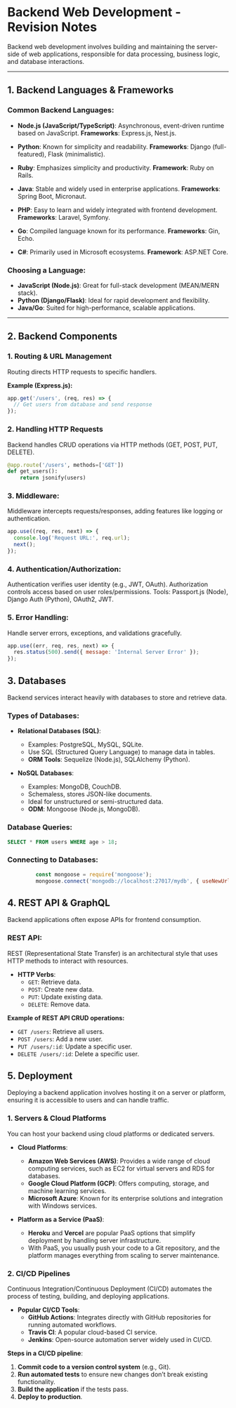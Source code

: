 # Backend Web Development - Revision Notes

Backend web development involves building and maintaining the server-side of web applications, responsible for data processing, business logic, and database interactions.

---

## 1. Backend Languages & Frameworks

### Common Backend Languages:

- **Node.js (JavaScript/TypeScript)**:
  Asynchronous, event-driven runtime based on JavaScript.
  **Frameworks**: Express.js, Nest.js.

- **Python**:
  Known for simplicity and readability.
  **Frameworks**: Django (full-featured), Flask (minimalistic).

- **Ruby**:
  Emphasizes simplicity and productivity.
  **Framework**: Ruby on Rails.

- **Java**:
  Stable and widely used in enterprise applications.
  **Frameworks**: Spring Boot, Micronaut.

- **PHP**:
  Easy to learn and widely integrated with frontend development.
  **Frameworks**: Laravel, Symfony.

- **Go**:
  Compiled language known for its performance.
  **Frameworks**: Gin, Echo.

- **C#**:
  Primarily used in Microsoft ecosystems.
  **Framework**: ASP.NET Core.

### Choosing a Language:

- **JavaScript (Node.js)**: Great for full-stack development (MEAN/MERN stack).
- **Python (Django/Flask)**: Ideal for rapid development and flexibility.
- **Java/Go**: Suited for high-performance, scalable applications.

---

## 2. Backend Components

### 1. Routing & URL Management

Routing directs HTTP requests to specific handlers.

**Example (Express.js):**

```js
app.get('/users', (req, res) => {
  // Get users from database and send response
});
```
### 2. Handling HTTP Requests

Backend handles CRUD operations via HTTP methods (GET, POST, PUT, DELETE).


```python
@app.route('/users', methods=['GET'])
def get_users():
    return jsonify(users)
```

### 3. Middleware:

Middleware intercepts requests/responses, adding features like logging or authentication.

```js
app.use((req, res, next) => {
  console.log('Request URL:', req.url);
  next();
});
```

### 4. Authentication/Authorization:

Authentication verifies user identity (e.g., JWT, OAuth).
Authorization controls access based on user roles/permissions.
Tools: Passport.js (Node), Django Auth (Python), OAuth2, JWT.

### 5. Error Handling:

Handle server errors, exceptions, and validations gracefully.

```js
app.use((err, req, res, next) => {
  res.status(500).send({ message: 'Internal Server Error' });
});
```

## 3. Databases

Backend services interact heavily with databases to store and retrieve data.

### Types of Databases:

- **Relational Databases (SQL)**:
  - Examples: PostgreSQL, MySQL, SQLite.
  - Use SQL (Structured Query Language) to manage data in tables.
  - **ORM Tools**: Sequelize (Node.js), SQLAlchemy (Python).

- **NoSQL Databases**:
  - Examples: MongoDB, CouchDB.
  - Schemaless, stores JSON-like documents.
  - Ideal for unstructured or semi-structured data.
  - **ODM**: Mongoose (Node.js, MongoDB).

### Database Queries:

```sql
SELECT * FROM users WHERE age > 18;
```

### Connecting to Databases:

```js
         const mongoose = require('mongoose');
         mongoose.connect('mongodb://localhost:27017/mydb', { useNewUrlParser: true, useUnifiedTopology: true });
```

## 4. REST API & GraphQL

Backend applications often expose APIs for frontend consumption.

### REST API:

REST (Representational State Transfer) is an architectural style that uses HTTP methods to interact with resources.

- **HTTP Verbs**:
  - `GET`: Retrieve data.
  - `POST`: Create new data.
  - `PUT`: Update existing data.
  - `DELETE`: Remove data.

**Example of REST API CRUD operations:**

- `GET /users`: Retrieve all users.
- `POST /users`: Add a new user.
- `PUT /users/:id`: Update a specific user.
- `DELETE /users/:id`: Delete a specific user.


## 5. Deployment

Deploying a backend application involves hosting it on a server or platform, ensuring it is accessible to users and can handle traffic.

### 1. Servers & Cloud Platforms

You can host your backend using cloud platforms or dedicated servers.

- **Cloud Platforms**:
  - **Amazon Web Services (AWS)**: Provides a wide range of cloud computing services, such as EC2 for virtual servers and RDS for databases.
  - **Google Cloud Platform (GCP)**: Offers computing, storage, and machine learning services.
  - **Microsoft Azure**: Known for its enterprise solutions and integration with Windows services.

- **Platform as a Service (PaaS)**:
  - **Heroku** and **Vercel** are popular PaaS options that simplify deployment by handling server infrastructure.
  - With PaaS, you usually push your code to a Git repository, and the platform manages everything from scaling to server maintenance.

### 2. CI/CD Pipelines

Continuous Integration/Continuous Deployment (CI/CD) automates the process of testing, building, and deploying applications.

- **Popular CI/CD Tools**:
  - **GitHub Actions**: Integrates directly with GitHub repositories for running automated workflows.
  - **Travis CI**: A popular cloud-based CI service.
  - **Jenkins**: Open-source automation server widely used in CI/CD.

**Steps in a CI/CD pipeline**:
1. **Commit code to a version control system** (e.g., Git).
2. **Run automated tests** to ensure new changes don’t break existing functionality.
3. **Build the application** if the tests pass.
4. **Deploy to production**.